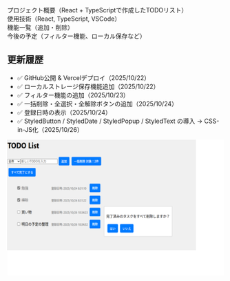 プロジェクト概要（React + TypeScriptで作成したTODOリスト）<br>
使用技術（React, TypeScript, VSCode）<br>
機能一覧（追加・削除）<br>
今後の予定（フィルター機能、ローカル保存など）<br>

## 更新履歴

- ✅ GitHub公開 & Vercelデプロイ（2025/10/22）
- ✅ ローカルストレージ保存機能追加（2025/10/22）
- ✅ フィルター機能の追加（2025/10/23）
- ✅ 一括削除・全選択・全解除ボタンの追加（2025/10/24）
- ✅ 登録日時の表示（2025/10/24）
- ✅ StyledButton / StyledDate / StyledPopup / StyledText の導入 → CSS-in-JS化（2025/10/26）

![代替テキスト](public/image.png)
